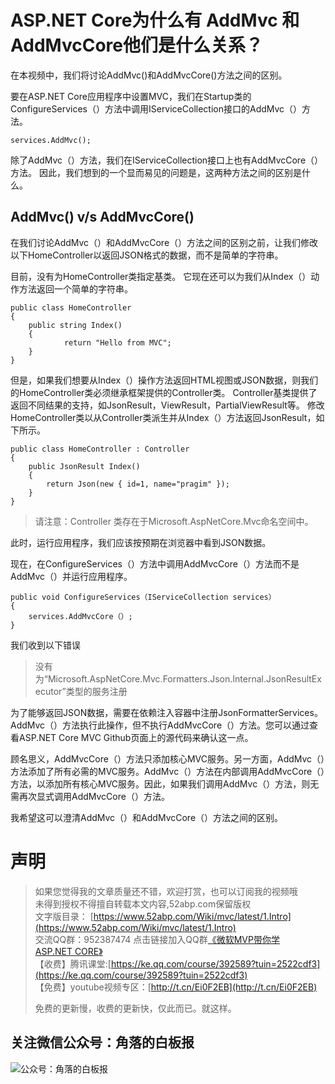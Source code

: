 # ASP.NET Core为什么有 AddMvc 和 AddMvcCore他们是什么关系？

在本视频中，我们将讨论AddMvc()和AddMvcCore()方法之间的区别。


要在ASP.NET Core应用程序中设置MVC，我们在Startup类的ConfigureServices（）方法中调用IServiceCollection接口的AddMvc（）方法。
```
services.AddMvc();

```
除了AddMvc（）方法，我们在IServiceCollection接口上也有AddMvcCore（）方法。 因此，我们想到的一个显而易见的问题是，这两种方法之间的区别是什么。
## AddMvc() v/s AddMvcCore() 

在我们讨论AddMvc（）和AddMvcCore（）方法之间的区别之前，让我们修改以下HomeController以返回JSON格式的数据，而不是简单的字符串。

目前，没有为HomeController类指定基类。 它现在还可以为我们从Index（）动作方法返回一个简单的字符串。

```
public class HomeController
{
    public string Index()
    {
            return "Hello from MVC";
    }
}
```

但是，如果我们想要从Index（）操作方法返回HTML视图或JSON数据，则我们的HomeController类必须继承框架提供的Controller类。 Controller基类提供了返回不同结果的支持，如JsonResult，ViewResult，PartialViewResult等。
修改HomeController类以从Controller类派生并从Index（）方法返回JsonResult，如下所示。

```
public class HomeController : Controller
{
    public JsonResult Index()
    {
        return Json(new { id=1, name="pragim" });
    }
}
```
> 请注意：Controller 类存在于Microsoft.AspNetCore.Mvc命名空间中。

 此时，运行应用程序，我们应该按预期在浏览器中看到JSON数据。 
 
现在，在ConfigureServices（）方法中调用AddMvcCore（）方法而不是AddMvc（）并运行应用程序。 
```
public void ConfigureServices（IServiceCollection services）
{ 
    services.AddMvcCore（）; 
}
```
我们收到以下错误

> 没有为“Microsoft.AspNetCore.Mvc.Formatters.Json.Internal.JsonResultExecutor”类型的服务注册

为了能够返回JSON数据，需要在依赖注入容器中注册JsonFormatterServices。AddMvc（）方法执行此操作，但不执行AddMvcCore（）方法。您可以通过查看ASP.NET Core MVC Github页面上的源代码来确认这一点。 

顾名思义，AddMvcCore（）方法只添加核心MVC服务。另一方面，AddMvc（）方法添加了所有必需的MVC服务。AddMvc（）方法在内部调用AddMvcCore（）方法，以添加所有核心MVC服务。因此，如果我们调用AddMvc（）方法，则无需再次显式调用AddMvcCore（）方法。

我希望这可以澄清AddMvc（）和AddMvcCore（）方法之间的区别。 























# 声明


> 如果您觉得我的文章质量还不错，欢迎打赏，也可以订阅我的视频哦 </br>
> 未得到授权不得擅自转载本文内容,52abp.com保留版权</br>
> 文字版目录： [https://www.52abp.com/Wiki/mvc/latest/1.Intro](https://www.52abp.com/Wiki/mvc/latest/1.Intro) </br>
> 交流QQ群：952387474 点击链接加入QQ群[《微软MVP带你学ASP.NET CORE》](https://jq.qq.com/?_wv=1027&k=5nq4PFQ)</br>
> 【收费】腾讯课堂:[https://ke.qq.com/course/392589?tuin=2522cdf3](https://ke.qq.com/course/392589?tuin=2522cdf3) </br>
> 【免费】youtube视频专区：[http://t.cn/Ei0F2EB](http://t.cn/Ei0F2EB) </br>
>
>免费的更新慢，收费的更新快，仅此而已。就这样。 </br>

## 关注微信公众号：角落的白板报
![公众号：角落的白板报](https://upload-images.jianshu.io/upload_images/1979022-f19c505c18160c16.png)











